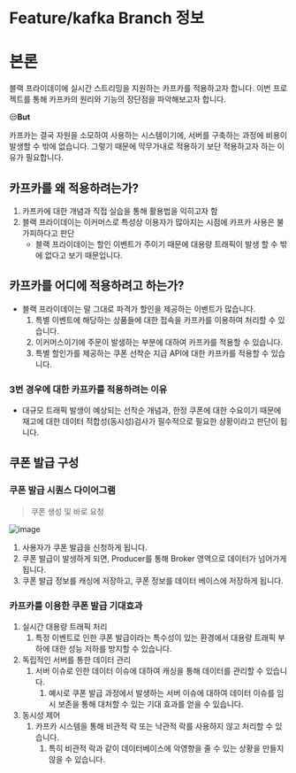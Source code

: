 # Feature/kafka Branch 정보

# 본론
블랙 프라이데이에 실시간 스트리밍을 지원하는 카프카를 적용하고자 합니다.
이번 프로젝트를 통해 카프카의 원리와 기능의 장단점을 파악해보고자 합니다.

😒**But**

카프카는 결국 자원을 소모하여 사용하는 시스템이기에, 서버를 구축하는 과정에 비용이 발생할 수 밖에 없습니다.
그렇기 때문에 막무가내로 적용하기 보단 적용하고자 하는 이유가 필요합니다.


## 카프카를 왜 적용하려는가?

1. 카프카에 대한 개념과 직접 실습을 통해 활용법을 익히고자 함
2. 블랙 프라이데이는 이커머스로 특성상 이용자가 많아지는 시점에 카프카 사용은 불가피하다고 판단
    - 블랙 프라이데이는 할인 이벤트가 주이기 때문에 대용량 트래픽이 발생 할 수 밖에 없다고 보기 때문입니다.


## 카프카를 어디에 적용하려고 하는가?

* 블랙 프라이데이는 말 그대로 파격가 할인을 제공하는 이벤트가 많습니다.
  1. 특별 이벤트에 해당하는 상품들에 대한 접속을 카프카를 이용하여 처리할 수 있습니다.
  2. 이커머스이기에 주문이 발생하는 부분에 대하여 카프카를 적용할 수 있습니다.
  3. 특별 할인가를 제공하는 쿠폰 선착순 지급 API에 대한 카프카를 적용할 수 있습니다.
  

### 3번 경우에 대한 카프카를 적용하려는 이유

* 대규모 트래픽 발생이 예상되는 선착순 개념과, 한정 쿠폰에 대한 수요이기 때문에 재고에 대한 데이터 적합성(동시성)검사가 필수적으로 필요한 상황이라고 판단이 됩니다.


## 쿠폰 발급 구성

### 쿠폰 발급 시퀀스 다이어그램

> 쿠폰 생성 및 바로 요청

![image](https://github.com/f-lab-edu/black-friday/assets/67618667/39751bb4-195e-4c67-aa30-62dc480015f2)

1. 사용자가 쿠폰 발급을 신청하게 됩니다.
2. 쿠폰 발급이 발생하게 되면, Producer를 통해 Broker 영역으로 데이터가 넘어가게 됩니다.
3. 쿠폰 발급 정보를 캐싱에 저장하고, 쿠폰 정보를 데이터 베이스에 저장하게 됩니다.


### 카프카를 이용한 쿠폰 발급 기대효과

1. 실시간 대용량 트래픽 처리
    1. 특정 이벤트로 인한 쿠폰 발급이라는 특수성이 있는 환경에서 대용량 트래픽 부하에 대한 성능 저하를 방지할 수 있습니다.
2. 독립적인 서버를 통한 데이터 관리
    1. 서버 이슈로 인한 데이터 이슈에 대하여 캐싱을 통해 데이터를 관리할 수 있습니다.
        1. 예시로 쿠폰 발급 과정에서 발생하는 서버 이슈에 대하여 데이터 이슈를 임시 보존을 통해 대처할 수 있는 기대 효과를 얻을 수 있습니다.
3. 동시성 제어
    1. 카프카 시스템을 통해 비관적 락 또는 낙관적 락를 사용하지 않고 처리할 수 있습니다.
        1. 특히 비관적 락과 같이 데이터베이스에 악영향을 줄 수 있는 상황을 만들지 않을 수 있습니다.

